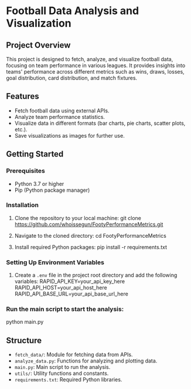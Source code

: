 # Football Data Analysis and Visualization

## Project Overview

This project is designed to fetch, analyze, and visualize football data, focusing on team performance in various leagues. It provides insights into teams' performance across different metrics such as wins, draws, losses, goal distribution, card distribution, and match fixtures.

## Features

- Fetch football data using external APIs.
- Analyze team performance statistics.
- Visualize data in different formats (bar charts, pie charts, scatter plots, etc.).
- Save visualizations as images for further use.

## Getting Started

### Prerequisites

- Python 3.7 or higher
- Pip (Python package manager)

### Installation

1. Clone the repository to your local machine:
git clone https://github.com/whoissegun/FootyPerformanceMetrics.git


2. Navigate to the cloned directory:
cd FootyPerformanceMetrics


3. Install required Python packages:
pip install -r requirements.txt

### Setting Up Environment Variables

1. Create a `.env` file in the project root directory and add the following variables:
RAPID_API_KEY=your_api_key_here
RAPID_API_HOST=your_api_host_here
RAPID_API_BASE_URL=your_api_base_url_here


### Run the main script to start the analysis:

python main.py

## Structure

- `fetch_data/`: Module for fetching data from APIs.
- `analyze_data.py`: Functions for analyzing and plotting data.
- `main.py`: Main script to run the analysis.
- `utils/`: Utility functions and constants.
- `requirements.txt`: Required Python libraries.
